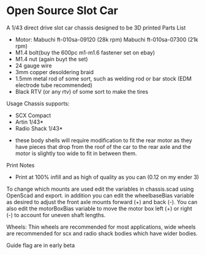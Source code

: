 # Open Source Slot Car
 A 1/43 direct drive slot car chassis designed to be 3D printed
Parts List
- Motor: 
 Mabuchi ft-010sa-09120 (28k rpm)
 Mabuchi ft-010sa-07300 (21k rpm)
- M1.4 bolt(buy the 600pc m1-m1.6 fastener set on ebay)
- M1.4 nut (again buyt the set)
- 24 gauge wire
- 3mm copper desoldering braid
- 1.5mm metal rod of some sort, such as welding rod or bar stock (EDM electrode tube recommended)
- Black RTV (or any rtv) of some sort to make the tires

Usage
Chassis supports:
- SCX Compact
- Artin 1/43*
- Radio Shack 1/43*
* these body shells will require modification to fit the rear motor as they have pieces that drop from the roof of the car to the rear axle and the motor is slightly too wide to fit in between them.

Print Notes
- Print at 100% infill and as high of quality as you can (0.12 on my ender 3)

To change which mounts are used edit the variables in chassis.scad using OpenScad and export. in addition you can edit the wheelbaseBias variable as desired to adjust the front axle mounts forward (+) and back (-). You can also edit the motorBoxBias variable to move the motor box left (+) or right (-) to account for uneven shaft lengths.

Wheels: Thin wheels are recommended for most applications, wide wheels are recommended for scx and radio shack bodies which have wider bodies. 

Guide flag are in early beta

